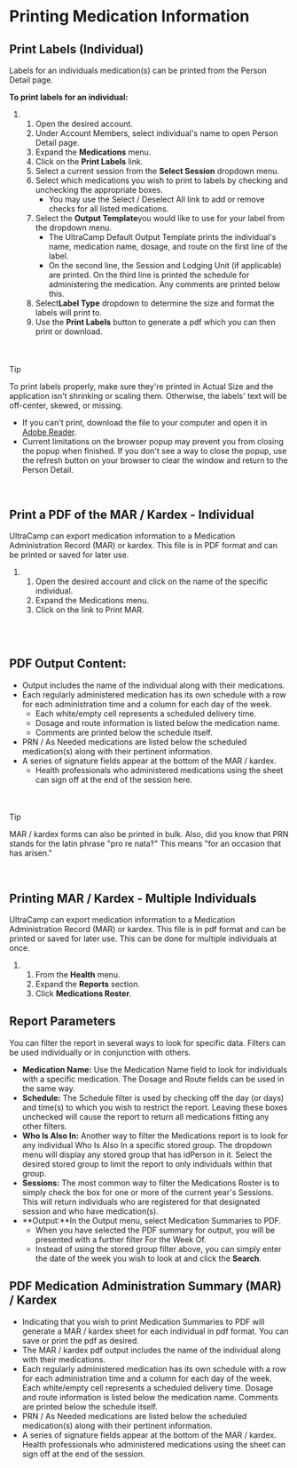 # Printing Medication Information
## Print Labels (Individual)


Labels for an individuals medication(s) can be printed from the Person Detail page.    


**To print labels for an individual:**


1. 1. Open the desired account.
	2. Under Account Members, select individual's name to open Person Detail page.
	3. Expand the **Medications** menu.
	4. Click on the **Print Labels** link.
	5. Select a current session from the **Select Session** dropdown menu.
	6. Select which medications you wish to print to labels by checking and unchecking the appropriate boxes.
		* You may use the Select / Deselect All link to add or remove checks for all listed medications.
	7. Select the **Output Template**you would like to use for your label from the dropdown menu.
		* The UltraCamp Default Output Template prints the individual's name, medication name, dosage, and route on the first line of the label.
		* On the second line, the Session and Lodging Unit (if applicable) are printed. On the third line is printed the schedule for administering the medication. Any comments are printed below this.
	8. Select**Label Type** dropdown to determine the size and format the labels will print to.
	9. Use the **Print Labels** button to generate a pdf which you can then print or download.


 



#### 
 Tip


To print labels properly, make sure they're printed in Actual Size and the application isn't shrinking or scaling them. Otherwise, the labels' text will be off-center, skewed, or missing. 


* If you can't print, download the file to your computer and open it in [Adobe Reader](https://get.adobe.com/reader/).
* Current limitations on the browser popup may prevent you from closing the popup when finished. If you don't see a way to close the popup, use the refresh button on your browser to clear the window and return to the Person Detail.



 


## Print a PDF of the MAR / Kardex - Individual


UltraCamp can export medication information to a Medication Administration Record (MAR) or kardex. This file is in PDF format and can be printed or saved for later use.    


1. 1. Open the desired account and click on the name of the specific individual.
	2. Expand the Medications menu.
	3. Click on the link to Print MAR.


  
  



## 



 


## PDF Output Content:


* Output includes the name of the individual along with their medications.
* Each regularly administered medication has its own schedule with a row for each administration time and a column for each day of the week.
	+ Each white/empty cell represents a scheduled delivery time.
	+ Dosage and route information is listed below the medication name.
	+ Comments are printed below the schedule itself.
* PRN / As Needed medications are listed below the scheduled medication(s) along with their pertinent information.
* A series of signature fields appear at the bottom of the MAR / kardex.
	+ Health professionals who administered medications using the sheet can sign off at the end of the session here.


 



#### 
 Tip


MAR / kardex forms can also be printed in bulk. Also, did you know that PRN stands for the latin phrase "pro re nata?" This means "for an occasion that has arisen."



 


## Printing MAR / Kardex - Multiple Individuals


UltraCamp can export medication information to a Medication Administration Record (MAR) or kardex. This file is in pdf format and can be printed or saved for later use. This can be done for multiple individuals at once.    


1. 1. From the **Health** menu.
	2. Expand the **Reports** section.
	3. Click **Medications Roster**.


## 


## Report Parameters


You can filter the report in several ways to look for specific data. Filters can be used individually or in conjunction with others.


* **Medication Name:** Use the Medication Name field to look for individuals with a specific medication. The Dosage and Route fields can be used in the same way.
* **Schedule:** The Schedule filter is used by checking off the day (or days) and time(s) to which you wish to restrict the report. Leaving these boxes unchecked will cause the report to return all medications fitting any other filters.
* **Who Is Also In:** Another way to filter the Medications report is to look for any individual Who Is Also In a specific stored group. The dropdown menu will display any stored group that has idPerson in it. Select the desired stored group to limit the report to only individuals within that group.
* **Sessions:** The most common way to filter the Medications Roster is to simply check the box for one or more of the current year's Sessions. This will return individuals who are registered for that designated session and who have medication(s).
* **Output:**In the Output menu, select Medication Summaries to PDF.
	+ When you have selected the PDF summary for output, you will be presented with a further filter For the Week Of.
	+ Instead of using the stored group filter above, you can simply enter the date of the week you wish to look at and click the **Search**.


## 


## PDF Medication Administration Summary (MAR) / Kardex


* Indicating that you wish to print Medication Summaries to PDF will generate a MAR / kardex sheet for each individual in pdf format. You can save or print the pdf as desired.
* The MAR / kardex pdf output includes the name of the individual along with their medications.
* Each regularly administered medication has its own schedule with a row for each administration time and a column for each day of the week. Each white/empty cell represents a scheduled delivery time. Dosage and route information is listed below the medication name. Comments are printed below the schedule itself.
* PRN / As Needed medications are listed below the scheduled medication(s) along with their pertinent information.
* A series of signature fields appear at the bottom of the MAR / kardex. Health professionals who administered medications using the sheet can sign off at the end of the session.
